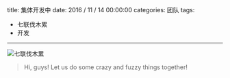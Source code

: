 title: 集体开发中
date: 2016 / 11 / 14 00:00:00
categories: 团队
tags: 
- 七联伐木累
- 开发

---

![七联伐木累](http://wx2.sinaimg.cn/mw690/a9a40e85gy1fgd9mk167tj21kw16o11z.jpg)

<blockquote class="blockquote-center"> Hi, guys! Let us do some crazy and fuzzy things together! </blockquote>
